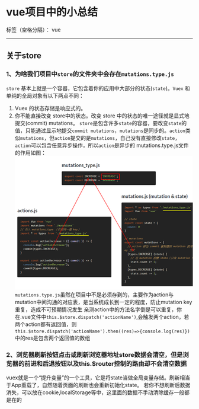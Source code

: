 # vue项目中的小总结

标签（空格分隔）： vue

---

## 关于store
### **1、为啥我们项目中`store`的文件夹中会存在`mutations.type.js`**
`store` 基本上就是一个容器，它包含着你的应用中大部分的状态(`state`)。`Vuex` 和单纯的全局对象有以下两点不同：
 1. Vuex 的状态存储是响应式的。
 2. 你不能直接改变 store中的状态。改变 store 中的状态的唯一途径就是显式地提交(commit) mutations。
 `store`是包含许多`state`的容器，要改变`state`的值，只能通过显示地提交`commit mutations`，`mutations`是同步的。`action`类似`mutations`，但`action`提交的是`mutations`，自己没有直接修改`state`，`action`可以包含任意异步操作，所以`action`是异步的
mutations.type.js文件的作用如图：
![mutations_type.js][1]
`mutations.type.js`虽然在项目中不是必须存到的，主要作为action与mutation中间沟通的对应表，是当系统成长到一定的程度，防止mutation key重复，造成不可预期情况发生
亲测action中的方法名字倒是可以重复，你在.vue文件中`this.$store.dispatch('actionName')`,会触发两个action，若两个action都有返回值，则`this.$store.dispatch('actionName').then((res)=>{console.log(res)})`中的res是包含两个返回值的数组

### **2、浏览器刷新按钮点击或刷新浏览器地址store数据会清空，但是浏览器的前进和后退按钮以及this.$router控制的路由却不会清空数据**
vuex就是一个“提升变量”的一个工具，它是将state当做全局变量存储。刷新相当于App重载了，自然随着页面的刷新也会重新初始化state。
若你不想刷新后数据消失，可以放在cookie,localStorage等中，这里面的数据不手动清除缓存一般都是在的



  [1]: https://github.com/diDiAo1/blog/blob/master/images/vue/mutations_type.png
